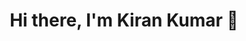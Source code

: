 ### <p>
  <h1 align="center"><b>Hi there, I'm Kiran Kumar 👋 </h1>
</p> 

<p align="center">

 

<!--
**KiranKumar-A/KiranKumar-A** is a ✨ _special_ ✨ repository because its `README.md` (this file) appears on your GitHub profile.

Here are some ideas to get you started:

- 🔭 I’m currently working on ...
- 🌱 I’m currently learning ...
- 👯 I’m looking to collaborate on ...
- 🤔 I’m looking for help with ...
- 💬 Ask me about ...
- 📫 How to reach me: ...
- 😄 Pronouns: ...
- ⚡ Fun fact: ...
-->
